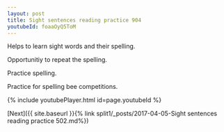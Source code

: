 ```yaml
---
layout: post
title: Sight sentences reading practice 904
youtubeId: foaaOyQ5ToM
---
```

 
 
Helps to learn sight words and their spelling.

Opportunitiy to repeat the spelling. 

Practice spelling. 
 
Practice for spelling bee competitions. 
 
{% include youtubePlayer.html id=page.youtubeId %}
 
 

[Next]({{ site.baseurl }}{% link  split1/_posts/2017-04-05-Sight sentences reading practice 502.md%})
 
